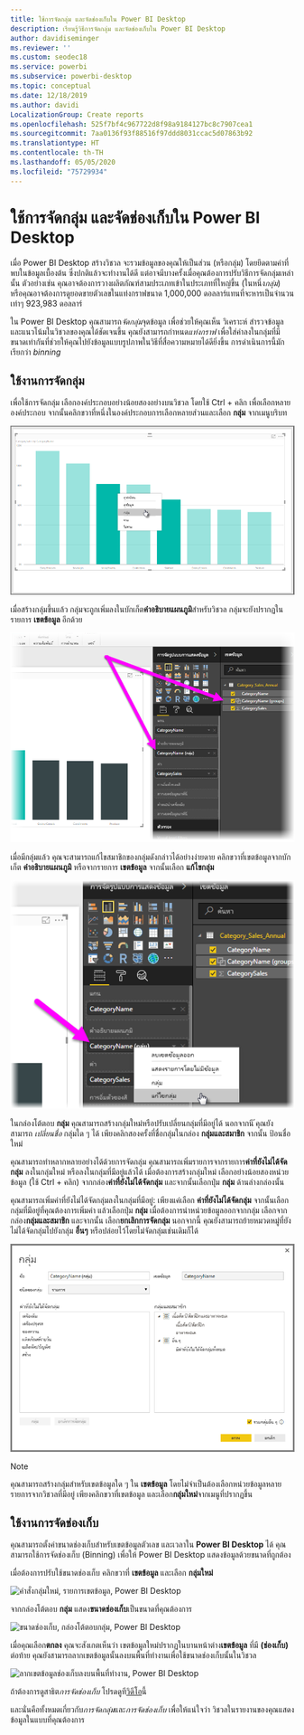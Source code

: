 ```yaml
---
title: ใช้การจัดกลุ่ม และจัดช่องเก็บใน Power BI Desktop
description: เรียนรู้วิธีการจัดกลุ่ม และจัดช่องเก็บใน Power BI Desktop
author: davidiseminger
ms.reviewer: ''
ms.custom: seodec18
ms.service: powerbi
ms.subservice: powerbi-desktop
ms.topic: conceptual
ms.date: 12/18/2019
ms.author: davidi
LocalizationGroup: Create reports
ms.openlocfilehash: 525f7bf4c967722d8f98a9184127bc8c7907cea1
ms.sourcegitcommit: 7aa0136f93f88516f97ddd8031ccac5d07863b92
ms.translationtype: HT
ms.contentlocale: th-TH
ms.lasthandoff: 05/05/2020
ms.locfileid: "75729934"
---
```

# <a name="use-grouping-and-binning-in-power-bi-desktop"></a>ใช้การจัดกลุ่ม และจัดช่องเก็บใน Power BI Desktop
เมื่อ Power BI Desktop สร้างวิชวล จะรวมข้อมูลของคุณให้เป็นส่วน (หรือกลุ่ม) โดยยึดตามค่าที่พบในข้อมูลเบื้องต้น ซึ่งปกติแล้วจะทำงานได้ดี แต่อาจมีบางครั้งเมื่อคุณต้องการปรับวิธีการจัดกลุ่มเหล่านั้น ตัวอย่างเช่น คุณอาจต้องการวางผลิตภัณฑ์สามประเภทเข้าในประเภทที่ใหญ่ขึ้น (ในหนึ่ง*กลุ่ม*) หรือคุณอาจต้องการดูยอดขายตัวเลขในแท่งกราฟขนาด 1,000,000 ดอลลาร์แทนที่จะหารเป็นจำนวนเท่าๆ 923,983 ดอลลาร์

ใน Power BI Desktop คุณสามารถ*จัดกลุ่ม*จุดข้อมูล เพื่อช่วยให้คุณเห็น วิเคราะห์ สำรวจข้อมูลและแนวโน้มในวิชวลของคุณได้ชัดเจนขึ้น คุณยังสามารถกำหนด*แท่งกราฟ* เพื่อใส่ค่าลงในกลุ่มที่มีขนาดเท่ากันที่ช่วยให้คุณไปยังข้อมูลแบบรูปภาพในวิธีที่สื่อความหมายได้ดียิ่งขึ้น การดำเนินการนี้มักเรียกว่า *binning*

## <a name="using-grouping"></a>ใช้งานการจัดกลุ่ม
เพื่อใช้การจัดกลุ่ม เลือกองค์ประกอบอย่างน้อยสองอย่างบนวิชวล โดยใช้ Ctrl + คลิก เพื่อเลือกหลายองค์ประกอบ จากนั้นคลิกขวาที่หนึ่งในองค์ประกอบการเลือกหลายส่วนและเลือก **กลุ่ม** จากเมนูบริบท

![คำสั่งกลุ่ม, กราฟ, การจัดกลุ่ม, Power BI Desktop](media/desktop-grouping-and-binning/grouping-binning_1.png)

เมื่อสร้างกลุ่มขึ้นแล้ว กลุ่มจะถูกเพิ่มลงในบักเก็ต**คำอธิบายแผนภูมิ**สำหรับวิชวล กลุ่มจะยังปรากฏในรายการ **เขตข้อมูล** อีกด้วย

![รายการคำอธิบายแผนภูมิและเขตข้อมูล, การจัดกลุ่ม, Power BI Desktop](media/desktop-grouping-and-binning/grouping-binning_2.png)

เมื่อมีกลุ่มแล้ว คุณจะสามารถแก้ไขสมาชิกของกลุ่มดังกล่าวได้อย่างง่ายดาย คลิกขวาที่เขตข้อมูลจากบักเก็ต **คำอธิบายแผนภูมิ** หรือจากรายการ **เขตข้อมูล** จากนั้นเลือก **แก้ไขกลุ่ม**

![แก้ไขคำสั่งกลุ่ม, รายการคำอธิบายแผนภูมิและเขตข้อมูล, Power BI Desktop](media/desktop-grouping-and-binning/grouping-binning_3.png)

ในกล่องโต้ตอบ **กลุ่ม** คุณสามารถสร้างกลุ่มใหม่หรือปรับเปลี่ยนกลุ่มที่มีอยู่ได้ นอกจากนี ้คุณยังสามารถ *เปลี่ยนชื่อ* กลุ่มใด ๆ ได้ เพียงคลิกสองครั้งที่ชื่อกลุ่มในกล่อง **กลุ่มและสมาชิก** จากนั้น ป้อนชื่อใหม่

คุณสามารถทำหลากหลายอย่างได้ด้วยการจัดกลุ่ม คุณสามารถเพิ่มรายการจากรายการ**ค่าที่ยังไม่ได้จัดกลุ่ม** ลงในกลุ่มใหม่ หรือลงในกลุ่มที่มีอยู่แล้วได้ เมื่อต้องการสร้างกลุ่มใหม่ เลือกอย่างน้อยสองหน่วยข้อมูล (ใช้ Ctrl + คลิก) จากกล่อง**ค่าที่ยังไม่ได้จัดกลุ่ม** และจากนั้นเลือกปุ่ม **กลุ่ม** ด้านล่างกล่องนั้น

คุณสามารถเพิ่มค่าที่ยังไม่ได้จัดกลุ่มลงในกลุ่มที่มีอยู่: เพียงแค่เลือก **ค่าที่ยังไม่ได้จัดกลุ่ม** จากนั้นเลือกกลุ่มที่มีอยู่ที่คุณต้องการเพิ่มค่า แล้วเลือกปุ่ม **กลุ่ม** เมื่อต้องการนำหน่วยข้อมูลออกจากกลุ่ม เลือกจากกล่อง**กลุ่มและสมาชิก** และจากนั้น เลือก**ยกเลิกการจัดกลุ่ม** นอกจากนี้ คุณยังสามารถย้ายหมวดหมู่ที่ยังไม่ได้จัดกลุ่มไปยังกลุ่ม **อื่นๆ** หรือปล่อยไว้โดยไม่จัดกลุ่มเช่นเดิมก็ได้

![กล่องโต้ตอบกลุ่ม, Power BI Desktop](media/desktop-grouping-and-binning/grouping-binning_4.png)

> [!NOTE]
> คุณสามารถสร้างกลุ่มสำหรับเขตข้อมูลใด ๆ ใน **เขตข้อมูล** โดยไม่จำเป็นต้องเลือกหน่วยข้อมูลหลายรายการจากวิชวลที่มีอยู่ เพียงคลิกขวาที่เขตข้อมูล และเลือก**กลุ่มใหม่**จากเมนูที่ปรากฏขึ้น

## <a name="using-binning"></a>ใช้งานการจัดช่องเก็บ
คุณสามารถตั้งค่าขนาดช่องเก็บสำหรับเขตข้อมูลตัวเลข และเวลาใน **Power BI Desktop** ได้ คุณสามารถใช้การจัดช่องเก็บ (Binning) เพื่อให้ Power BI Desktop แสดงข้อมูลด้วยขนาดที่ถูกต้อง

เมื่อต้องการปรับใช้ขนาดช่องเก็บ คลิกขวาที่ **เขตข้อมูล** และเลือก **กลุ่มใหม่**

![คำสั่งกลุ่มใหม่, รายการเขตข้อมูล, Power BI Desktop](media/desktop-grouping-and-binning/grouping-binning_5.png)

จากกล่องโต้ตอบ **กลุ่ม** แสดง**ขนาดช่องเก็บ**เป็นขนาดที่คุณต้องการ

![ขนาดช่องเก็บ, กล่องโต้ตอบกลุ่ม, Power BI Desktop](media/desktop-grouping-and-binning/grouping-binning_6.png)

เมื่อคุณเลือก**ตกลง** คุณจะสังเกตเห็นว่า เขตข้อมูลใหม่ปรากฏในบานหน้าต่าง**เขตข้อมูล** ที่มี **(ช่องเก็บ)** ต่อท้าย คุณยังสามารถลากเขตข้อมูลนั้นลงบนพื้นที่ทำงานเพื่อใช้ขนาดช่องเก็บนั้นในวิชวล

![ลากเขตข้อมูลช่องเก็บลงบนพื้นที่ทำงาน, Power BI Desktop](media/desktop-grouping-and-binning/grouping-binning_7.png)

ถ้าต้องการดูสาธิต*การจัดช่องเก็บ* โปรดดูที[วิดีโอ](https://www.youtube.com/watch?v=BRvdZSfO0DY)นี้

และนั่นคือทั้งหมดเกี่ยวกับ*การจัดกลุ่ม*และ*การจัดช่องเก็บ* เพื่อให้แน่ใจว่า วิชวลในรายงานของคุณแสดงข้อมูลในแบบที่คุณต้องการ
